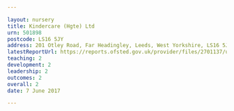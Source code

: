 ```yaml
---

layout: nursery
title: Kindercare (Hgte) Ltd
urn: 501898
postcode: LS16 5JY
address: 201 Otley Road, Far Headingley, Leeds, West Yorkshire, LS16 5JY
latestReportUrl: https://reports.ofsted.gov.uk/provider/files/2701137/urn/501898.pdf
teaching: 2
development: 2
leadership: 2
outcomes: 2
overall: 2
date: 7 June 2017

---
```

